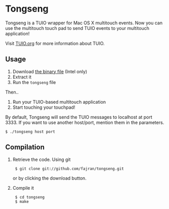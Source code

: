 Tongseng
========

Tongseng is a TUIO wrapper for Mac OS X multitouch events. Now you can
use the multitouch touch pad to send TUIO events to your multitouch
application!

Visit [TUIO.org](http://tuio.org) for more information about TUIO.

Usage
-----

1. Download [the binary file](http://cloud.github.com/downloads/fajran/tongseng/tongseng-0.2.1.zip) (Intel only)
2. Extract it
3. Run the `tongseng` file

Then..

1. Run your TUIO-based multitouch application
2. Start touching your touchpad!

By default, Tongseng will send the TUIO messages to localhost at port
3333. If you want to use another host/port, mention them in the 
parameters.

    $ ./tongseng host port

Compilation
-----------

1. Retrieve the code. Using git

        $ git clone git://github.com/fajran/tongseng.git
    
    or by clicking the download button.

2. Compile it

        $ cd tongseng
        $ make

